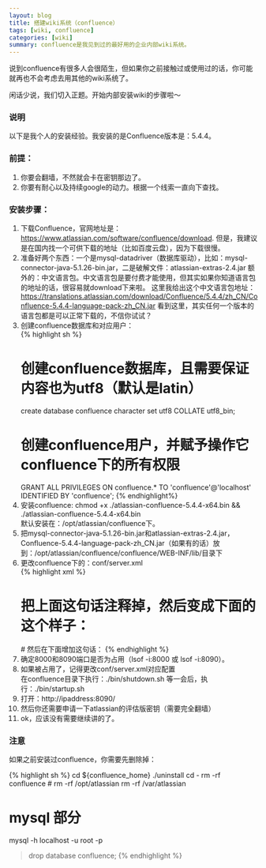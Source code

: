 ```yaml
---
layout: blog
title: 搭建wiki系统（confluence）
tags: [wiki, confluence]
categories: [wiki]
summary: confluence是我见到过的最好用的企业内部wiki系统。
---
```

说到confluence有很多人会很陌生，但如果你之前接触过或使用过的话，你可能就再也不会考虑去用其他的wiki系统了。

闲话少说，我们切入正题。开始内部安装wiki的步骤啦～

### 说明

以下是我个人的安装经验。我安装的是Confluence版本是：5.4.4。

### 前提：

1. 你要会翻墙，不然就会卡在密钥那边了。
2. 你要有耐心以及持续google的动力。根据一个线索一直向下查找。

### 安装步骤：

1. 下载Confluence，官网地址是：https://www.atlassian.com/software/confluence/download. 但是，我建议是在国内找一个可供下载的地址（比如百度云盘），因为下载很慢。
2. 准备好两个东西：一个是mysql-datadriver（数据库驱动），比如：mysql-connector-java-5.1.26-bin.jar，二是破解文件：atlassian-extras-2.4.jar
额外的：中文语言包。中文语言包是要付费才能使用，但其实如果你知道语言包的地址的话，很容易就download下来啦。
这里我给出这个中文语言包地址：https://translations.atlassian.com/download/Confluence/5.4.4/zh_CN/Confluence-5.4.4-language-pack-zh_CN.jar
看到这里，其实任何一个版本的语言包都是可以正常下载的，不信你试试？
3. 创建confluence数据库和对应用户：     
    {% highlight sh %}
    # 创建confluence数据库，且需要保证内容也为utf8（默认是latin）
    create database confluence character set utf8 COLLATE utf8_bin;
    # 创建confluence用户，并赋予操作它confluence下的所有权限
    GRANT ALL PRIVILEGES ON confluence.* TO 'confluence'@'localhost' IDENTIFIED BY 'confluence';
    {% endhighlight%}
4. 安装confluence: chmod +x ./atlassian-confluence-5.4.4-x64.bin && ./atlassian-confluence-5.4.4-x64.bin    
    默认安装在：/opt/atlassian/confluence下。
5. 把mysql-connector-java-5.1.26-bin.jar和atlassian-extras-2.4.jar，Confluence-5.4.4-language-pack-zh_CN.jar（如果有的话）放到：/opt/atlassian/confluence/confluence/WEB-INF/lib/目录下
6. 更改confluence下的：conf/server.xml  
    {% highlight xml %}
    <!--<Context path="" docBase="../confluence" debug="0" reloadable="false" useHttpOnly="true">--> 
    # 把上面这句话注释掉，然后变成下面的这个样子：
    <Context path="" docBase="../confluence" debug="0" reloadable="true">
    # 然后在下面增加这句话：
    <Resource name="jdbc/confluence" auth="Container" type="javax.sql.DataSource"
                          username="confluence"
                          password="confluence"
                          driverClassName="com.mysql.jdbc.Driver"
                          url="jdbc:mysql://localhost:3306/confluence?autoReconnect=true"
                          maxActive="15"
                          maxIdle="7"
                          validationQuery="Select 1" />
    {% endhighlight %}
7. 确定8000和8090端口是否为占用（lsof -i:8000 或 lsof -i:8090）。
8. 如果被占用了，记得更改conf/server.xml对应配置    
    在confluence目录下执行：./bin/shutdown.sh 等一会后，执行：./bin/startup.sh
9. 打开：http://ipaddress:8090/
10. 然后你还需要申请一下atlassian的评估版密钥（需要完全翻墙）
11. ok，应该没有需要继续讲的了。

### 注意

如果之前安装过confluence，你需要先删除掉：

{% highlight sh %}
cd ${confluence_home}
./uninstall
cd -
rm -rf confluence # rm -rf /opt/atlassian
rm -rf /var/atlassian
# mysql 部分
mysql -h localhost -u root -p
> drop database confluence;
{% endhighlight %}
